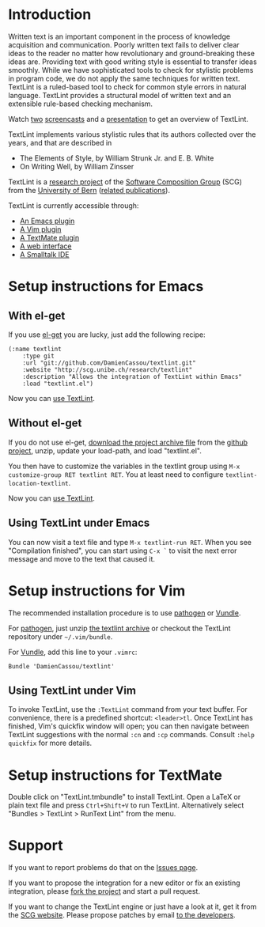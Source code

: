 # Introduction <a name="introduction"></a>

Written text is an important component in the process of knowledge
acquisition and communication. Poorly written text fails to deliver
clear ideas to the reader no matter how revolutionary and
ground-breaking these ideas are. Providing text with good writing
style is essential to transfer ideas smoothly. While we have
sophisticated tools to check for stylistic problems in program code,
we do not apply the same techniques for written text. TextLint is a
ruled-based tool to check for common style errors in natural language.
TextLint provides a structural model of written text and an extensible
rule-based checking mechanism.

Watch [two](http://www.youtube.com/watch?v=SrG29zWHqkk)
[screencasts](http://www.youtube.com/watch?v=CsG2DKgHanE) and a
[presentation](http://www.slideshare.net/renggli/text-lint) to get an
overview of TextLint.

TextLint implements various stylistic rules that its authors collected
over the years, and that are described in

- The Elements of Style, by William Strunk Jr. and E. B. White
- On Writing Well, by William Zinsser

TextLint is a
[research project](http://scg.unibe.ch/research/textlint) of the
[Software Composition Group](http://scg.unibe.ch/) (SCG) from the
[University of Bern](http://www.unibe.ch/)
([related publications](http://scg.unibe.ch/scgbib?query=textlint)).

TextLint is currently accessible through:

- [An Emacs plugin](#emacs-installing)
- [A Vim plugin](#vim-installing)
- [A TextMate plugin](#textmate-installing)
- [A web interface](http://textlint.lukas-renggli.ch/)
- [A Smalltalk IDE](http://scg.unibe.ch/research/textlint)


# Setup instructions for Emacs <a name="emacs-installing"></a>

## With el-get <a name="emacs-el-get"></a>

If you use [el-get](https://github.com/dimitri/el-get/) you are lucky,
just add the following recipe:

	(:name textlint
	    :type git
	    :url "git://github.com/DamienCassou/textlint.git"
	    :website "http://scg.unibe.ch/research/textlint"
	    :description "Allows the integration of TextLint within Emacs"
	    :load "textlint.el")

Now you can [use TextLint](#emacs-using).

## Without el-get <a name="emacs-no-el-get"></a>

If you do not use el-get,
[download the project archive file][zipball] from the [github project](https://github.com/DamienCassou/textlint), unzip, update your load-path, and load "textlint.el".

You then have to customize the variables in the textlint group using
`M-x customize-group RET textlint RET`. You at least need to configure
`textlint-location-textlint`.

Now you can [use TextLint](#emacs-using).

## Using TextLint under Emacs <a name="emacs-using"></a>

You can now visit a text file and type `M-x textlint-run RET`. When
you see "Compilation finished", you can start using `` C-x ` `` to
visit the next error message and move to the text that caused it.


# Setup instructions for Vim <a name="vim-installing"></a>

The recommended installation procedure is to use [pathogen][] or [Vundle][].

For [pathogen][], just unzip [the textlint archive][zipball] or checkout the TextLint repository under `~/.vim/bundle`.

For [Vundle][], add this line to your `.vimrc`:

    Bundle 'DamienCassou/textlint'

[pathogen]: https://github.com/tpope/vim-pathogen "Pathogen.vim, manage your runtimepath"
[vundle]: https://github.com/gmarik/vundle "Vundle, the plug-in manager for Vim"

## Using TextLint under Vim <a name="vim-using"></a>

To invoke TextLint, use the `:TextLint` command from your text buffer. For convenience, there is a predefined shortcut: `<leader>tl`. Once TextLint has finished, Vim's quickfix window will open; you can then navigate between TextLint suggestions with the normal `:cn` and `:cp` commands. Consult `:help quickfix` for more details.


# Setup instructions for TextMate <a name="textmate-installing"></a>

Double click on "TextLint.tmbundle" to install TextLint. Open a LaTeX
or plain text file and press `Ctrl+Shift+V` to run TextLint. Alternatively
select "Bundles > TextLint > RunText Lint" from the menu.


# Support <a name="support"></a>

If you want to report problems do that on the
[Issues page](https://github.com/DamienCassou/textlint/issues).

If you want to propose the integration for a new editor or fix an
existing integration, please
[fork the project](https://github.com/DamienCassou/textlint) and start
a pull request.

If you want to change the TextLint engine or just have a look at it,
get it from the [SCG website](http://scg.unibe.ch/research/textlint).
Please propose patches by email
[to the developers](http://www.squeaksource.com/textlint.html).

[zipball]: https://github.com/DamienCassou/textlint/zipball/master "Zip snapshot of TextLint"

